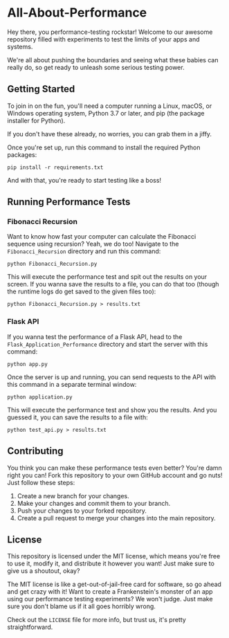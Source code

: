 # All-About-Performance

Hey there, you performance-testing rockstar! Welcome to our awesome repository filled with experiments to test the limits of your apps and systems.

We're all about pushing the boundaries and seeing what these babies can really do, so get ready to unleash some serious testing power.

## Getting Started

To join in on the fun, you'll need a computer running a Linux, macOS, or Windows operating system, Python 3.7 or later, and pip (the package installer for Python). 

If you don't have these already, no worries, you can grab them in a jiffy.

Once you're set up, run this command to install the required Python packages:

```
pip install -r requirements.txt
```

And with that, you're ready to start testing like a boss!

## Running Performance Tests

### Fibonacci Recursion

Want to know how fast your computer can calculate the Fibonacci sequence using recursion? Yeah, we do too! Navigate to the `Fibonacci_Recursion` directory and run this command:

```
python Fibonacci_Recursion.py
```

This will execute the performance test and spit out the results on your screen. If you wanna save the results to a file, you can do that too (though the runtime logs do get saved to the given files too):

```
python Fibonacci_Recursion.py > results.txt
```

### Flask API

If you wanna test the performance of a Flask API, head to the `Flask_Application_Performance` directory and start the server with this command:

```
python app.py
```

Once the server is up and running, you can send requests to the API with this command in a separate terminal window:

```
python application.py
```

This will execute the performance test and show you the results. And you guessed it, you can save the results to a file with:

```
python test_api.py > results.txt
```

## Contributing

You think you can make these performance tests even better? You're damn right you can! Fork this repository to your own GitHub account and go nuts! Just follow these steps:

1. Create a new branch for your changes.
2. Make your changes and commit them to your branch.
3. Push your changes to your forked repository.
4. Create a pull request to merge your changes into the main repository.


## License

This repository is licensed under the MIT license, which means you're free to use it, modify it, and distribute it however you want! Just make sure to give us a shoutout, okay?

The MIT license is like a get-out-of-jail-free card for software, so go ahead and get crazy with it! Want to create a Frankenstein's monster of an app using our performance testing experiments? We won't judge. Just make sure you don't blame us if it all goes horribly wrong.

Check out the `LICENSE` file for more info, but trust us, it's pretty straightforward.